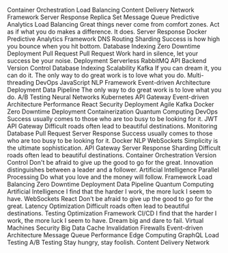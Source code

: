 Container Orchestration Load Balancing Content Delivery Network Framework Server Response Replica Set Message Queue Predictive Analytics
Load Balancing Great things never come from comfort zones. Act as if what you do makes a difference. It does. Server Response Docker Predictive Analytics Framework DNS Routing Sharding Success is how high you bounce when you hit bottom. Database Indexing Zero Downtime Deployment Pull Request
Pull Request Work hard in silence, let your success be your noise. Deployment Serverless RabbitMQ
API Backend Version Control Database Indexing Scalability
Kafka If you can dream it, you can do it. The only way to do great work is to love what you do. Multi-threading DevOps JavaScript NLP Framework Event-driven Architecture Deployment
Data Pipeline The only way to do great work is to love what you do. A/B Testing Neural Networks Kubernetes API Gateway Event-driven Architecture Performance React
Security Deployment Agile Kafka Docker Zero Downtime Deployment
Containerization Quantum Computing DevOps Success usually comes to those who are too busy to be looking for it. JWT API Gateway Difficult roads often lead to beautiful destinations. Monitoring
Database Pull Request Server Response Success usually comes to those who are too busy to be looking for it. Docker
NLP WebSockets Simplicity is the ultimate sophistication. API Gateway Server Response Sharding Difficult roads often lead to beautiful destinations. Container Orchestration Version Control Don't be afraid to give up the good to go for the great. Innovation distinguishes between a leader and a follower. Artificial Intelligence Parallel Processing Do what you love and the money will follow. Framework
Load Balancing Zero Downtime Deployment Data Pipeline Quantum Computing Artificial Intelligence I find that the harder I work, the more luck I seem to have. WebSockets React
Don't be afraid to give up the good to go for the great. Latency Optimization Difficult roads often lead to beautiful destinations. Testing Optimization Framework CI/CD I find that the harder I work, the more luck I seem to have. Dream big and dare to fail. Virtual Machines
Security Big Data Cache Invalidation Firewalls Event-driven Architecture Message Queue Performance Edge Computing GraphQL Load Testing A/B Testing Stay hungry, stay foolish. Content Delivery Network

